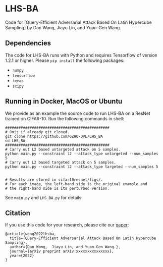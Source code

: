 # LHS-BA

Code for [Query-Efficient Adversarial Attack Based On Latin Hypercube Sampling] by Dan Wang,  Jiayu Lin, and Yuan-Gen Wang.

## Dependencies
The code for LHS-BA runs with Python and requires Tensorflow of version 1.2.1 or higher. Please `pip install` the following packages:
- `numpy`
- `tensorflow` 
- `keras`
- `scipy`

## Running in Docker, MacOS or Ubuntu
We provide as an example the source code to run LHS-BA on a ResNet trained on CIFAR-10. Run the following commands in shell:

```shell
###############################################
# Omit if already git cloned.
git clone https://github.com/GZHU-DVL/LHS_BA
cd LHS_BA
############################################### 
# Carry out L2 based untargeted attack on 5 samples.
python main.py --constraint l2 --attack_type untargeted --num_samples 5
# Carry out L2 based targeted attack on 5 samples.
python main.py --constraint l2 --attack_type targeted --num_samples 5


# Results are stored in cifar10resnet/figs/. 
# For each image, the left-hand side is the original example and 
# the right-hand side is its perturbed version.
```

See `main.py` and `LHS_BA.py` for details. 
## Citation
If you use this code for your research, please cite our [paper](https://arxiv.org/abs/xxxxxxxxxxxxxxxxxxx):
```
@article{wang2022lhsba,
  title={Query-Efficient Adversarial Attack Based On Latin Hypercube Sampling},
  author={Dan Wang,  Jiayu Lin, and Yuan-Gen Wang.},
  journal={arXiv preprint arXiv:xxxxxxxxxxxxxxx},
  year={2022}
}
```